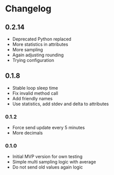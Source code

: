 # Changelog

## 0.2.14

- Deprecated Python replaced
- More statistics in attributes
- More sampling
- Again adjusting rounding
- Trying configuration

## 0.1.8

- Stable loop sleep time
- Fix invalid method call
- Add friendly names
- Use statistics, add stdev and delta to attributes

### 0.1.2

- Force send update every 5 minutes
- More decimals

### 0.1.0

- Initial MVP version for own testing
- Simple multi sampling logic with average
- Do not send old values again logic
